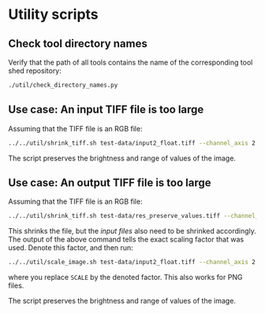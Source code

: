 # Utility scripts

## Check tool directory names

Verify that the path of all tools contains the name of the corresponding tool shed repository:

```bash
./util/check_directory_names.py
```

## Use case: An input TIFF file is too large

Assuming that the TIFF file is an RGB file:

```bash
../../util/shrink_tiff.sh test-data/input2_float.tiff --channel_axis 2
```

The script preserves the brightness and range of values of the image.

## Use case: An output TIFF file is too large

Assuming that the TIFF file is an RGB file:

```bash
../../util/shrink_tiff.sh test-data/res_preserve_values.tiff --channel_axis 2
```

This shrinks the file, but the *input files* also need to be shrinked accordingly.
The output of the above command tells the exact scaling factor that was used.
Denote this factor, and then run:

```bash
../../util/scale_image.sh test-data/input2_float.tiff --channel_axis 2 --scale SCALE
```

where you replace `SCALE` by the denoted factor. This also works for PNG files.

The script preserves the brightness and range of values of the image.
